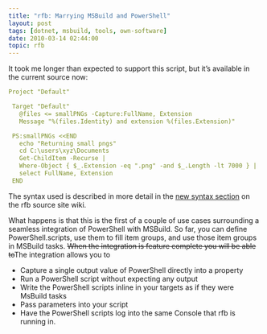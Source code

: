```yaml
---
title: "rfb: Marrying MSBuild and PowerShell"
layout: post
tags: [dotnet, msbuild, tools, own-software]
date: 2010-03-14 02:44:00
topic: rfb
---
```


<TopicToc topicId="rfb" header="realfiction builder" />

It took me longer than expected to support this script, but it’s available in the current source now:

 ```yaml
 Project "Default"

  Target "Default"
    @files <= smallPNGs -Capture:FullName, Extension
    Message "%(files.Identity) and extension %(files.Extension)"

  PS:smallPNGs <<END
    echo "Returning small pngs"
    cd C:\users\xyz\Documents
    Get-ChildItem -Recurse | 
    Where-Object { $_.Extension -eq ".png" -and $_.Length -lt 7000 } | 
    select FullName, Extension
  END
```

The syntax used is described in more detail in the [new syntax section](https://github.com/flq/rfb/wiki/Syntax:-Powershell-integration) on the rfb source site wiki. 

What happens is that this is the first of a couple of use cases surrounding a seamless integration of PowerShell with MSBuild. So far, you can define PowerShell.scripts, use them to fill item groups, and use those item groups in MSBuild tasks. <del>When the integration is feature complete you will be able to</del>The integration allows you to

*   Capture a single output value of PowerShell directly into a property 
* Run a PowerShell script without expecting any output 
* Write the PowerShell scripts inline in your targets as if they were MsBuild tasks 
* Pass parameters into your script 
* Have the PowerShell scripts log into the same Console that rfb is running in.
